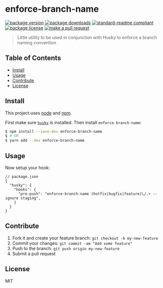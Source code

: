 
# enforce-branch-name
[![package version](https://img.shields.io/npm/v/enforce-branch-name.svg?style=flat-square)](https://npmjs.org/package/enforce-branch-name)
[![package downloads](https://img.shields.io/npm/dm/enforce-branch-name.svg?style=flat-square)](https://npmjs.org/package/enforce-branch-name)
[![standard-readme compliant](https://img.shields.io/badge/readme%20style-standard-brightgreen.svg?style=flat-square)](https://github.com/RichardLitt/standard-readme)
[![package license](https://img.shields.io/npm/l/enforce-branch-name.svg?style=flat-square)](https://npmjs.org/package/enforce-branch-name)
[![make a pull request](https://img.shields.io/badge/PRs-welcome-brightgreen.svg?style=flat-square)](http://makeapullrequest.com)

> Little utility to be used in conjunction with Husky to enforce a branch naming convention

## Table of Contents

- [Install](#install)
- [Usage](#usage)
- [Contribute](#contribute)
- [License](#License)

## Install

This project uses [node](https://nodejs.org) and [npm](https://www.npmjs.com). 


First make sure [`husky`](https://github.com/typicode/husky) is installed. Then install `enforce-branch-name`:

```sh
$ npm install --save-dev enforce-branch-name
$ # OR
$ yarn add --dev enforce-branch-name
```

## Usage

Now setup your hook:

```
// package.json
{
  "husky": {
    "hooks": {
      "pre-push": "enforce-branch-name (hotfix|bugfix|feature)\/.+ --ignore staging",
    }
  }
}
```

## Contribute

1. Fork it and create your feature branch: `git checkout -b my-new-feature`
2. Commit your changes: `git commit -am "Add some feature"`
3. Push to the branch: `git push origin my-new-feature`
4. Submit a pull request

## License

MIT
    